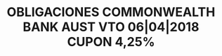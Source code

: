 ---
layout: asset
title: OBLIGACIONES COMMONWEALTH BANK AUST VTO 06|04|2018 CUPON 4,25%
isin: XS0613920502
---